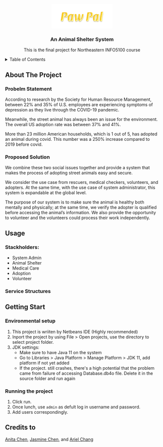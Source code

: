 <!-- PROJECT LOGO -->
<br />
<div align="center">
    <img src="https://github.com/JasmnC/Final-Project-PawPal/blob/master/src/Icon/icon_title.png" alt="Logo" width="200" height="80">

  <h3 align="center">An Animal Shelter System</h3>

  <p align="center">
    This is the final project for Northeastern INFO5100 course
  </p>
</div>

<!-- TABLE OF CONTENTS -->
<details>
  <summary>Table of Contents</summary>
  <ol>
    <li>
      <a href="#about-the-project">About The Project</a>
      <ul>
        <li><a>Problem Statement</a></li>
      </ul>
      <ul>
        <li><a>Proposed Solution</a></li>
      </ul>
    </li>
    <li>
      <a href="#usage">Usage</a>
      <ul>
        <li><a>Stackholders</a></li>
      </ul>
      <ul>
        <li><a>Service Stucktures</a></li>
      </ul>
    </li>
    <li>
       <a href="#getting-start">Getting Start</a>
      <ul>
        <li><a>Environmental Setup</a></li>
      </ul>
      <ul>
        <li><a>Getting Start</a></li>
      </ul>
    </li>
    <li>
       <a href="#credits-to">Credits To</a>    </li>
  </ol>
</details>

## About The Project
### Probelm Statement
According to research by the Society for Human Resource Management, between 22% and 35% of U.S. employees are experiencing symptoms of depression as they live through the COVID-19 pandemic.

Meanwhile, the street animal has always been an issue for the environment. The overall US adoption rate was between 37% and 41%.

More than 23 million American households, which is 1 out of 5, has adopted an animal during covid. This number was a 250% increase compared to 2019 before covid.

### Proposed Solution

We combine these two social issues together and provide a system that makes the process of adopting street animals easy and secure. 

We consider the use case from rescuers, medical checkers, volunteers, and adopters. At the same time, with the use case of system administrator, this system is expandable at the global level. 

The purpose of our system is to make sure the animal is healthy both mentally and physically; at the same time, we verify the adopter is qualified before accessing the animal’s information. We also provide the opportunity to volunteer and the volunteers could process their work independently.

## Usage
### Stackholders: 
 - System Admin
 - Animal Shelter
 - Medical Care
 - Adoption
 - Volunteer
    
### Service Structures


## Getting Start
### Environmental setup
1. This project is wriiten by Netbeans IDE (Highly recommended)
2. Inport the project by using File > Open projects, use the directory to select project folder.
2. JDK settings:
    - Make sure to have Java 11 on the system
    - Go to Libraries > Java Platform > Manage Platform > JDK 11, add platform if not yet added
    - If the project. still crashes, there's a high potential that the problem came from failure of accessing Database.db4o file. Delete it in the source folder and run again
   
### Running the project
1. Click run.
2. Once lunch, use ```admin``` as defult log in username and password.
3. Add users correspondingly. 

## Credits to 
[Anita Chen](https://github.com/ShengJungChen), [Jasmine Chen](https://github.com/JasmnC), and [Ariel Chang](https://github.com/YuFangChang)

